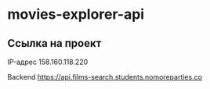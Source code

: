 # movies-explorer-api

## Ссылкa на проект

IP-адрес 158.160.118.220

Backend https://api.films-search.students.nomoreparties.co
